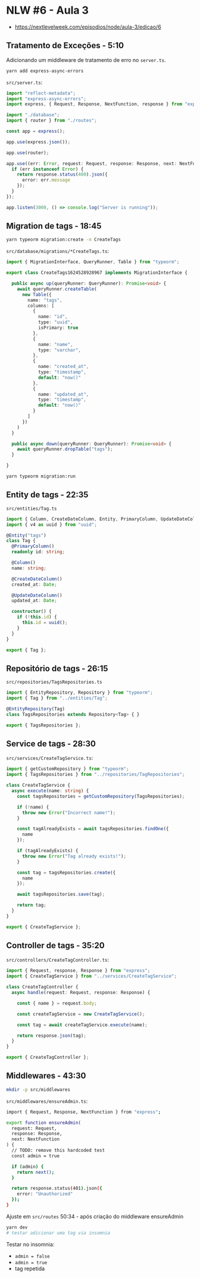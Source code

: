 # NLW #6 - Aula 3

- <https://nextlevelweek.com/episodios/node/aula-3/edicao/6>



## Tratamento de Exceções - 5:10

Adicionando um middleware de tratamento de erro no `server.ts`.

```sh
yarn add express-async-errors
```

`src/server.ts`:
```ts
import "reflect-metadata";
import "express-async-errors";
import express, { Request, Response, NextFunction, response } from "express";

import "./database";
import { router } from "./routes";

const app = express();

app.use(express.json());

app.use(router);

app.use((err: Error, request: Request, response: Response, next: NextFunction) => {
  if (err instanceof Error) {
    return response.status(400).json({
      error: err.message
    });
  }
});

app.listen(3000, () => console.log("Server is running"));
```

## Migration de tags - 18:45

```sh
yarn typeorm migration:create -n CreateTags
```

`src/database/migrations/*CreateTags.ts`:
```ts
import { MigrationInterface, QueryRunner, Table } from "typeorm";

export class CreateTags1624528928967 implements MigrationInterface {

  public async up(queryRunner: QueryRunner): Promise<void> {
    await queryRunner.createTable(
      new Table({
        name: "tags",
        columns: [
          {
            name: "id",
            type: "uuid",
            isPrimary: true
          },
          {
            name: "name",
            type: "varchar",
          },
          {
            name: "created_at",
            type: "timestamp",
            default: "now()"
          },
          {
            name: "updated_at",
            type: "timestamp",
            default: "now()"
          }
        ]
      })
    )
  }

  public async down(queryRunner: QueryRunner): Promise<void> {
    await queryRunner.dropTable("tags");
  }

}
```

```sh
yarn typeorm migration:run
```

## Entity de tags - 22:35

`src/entities/Tag.ts`
```ts
import { Column, CreateDateColumn, Entity, PrimaryColumn, UpdateDateColumn } from "typeorm";
import { v4 as uuid } from "uuid";

@Entity("tags")
class Tag {
  @PrimaryColumn()
  readonly id: string;

  @Column()
  name: string;

  @CreateDateColumn()
  created_at: Date;

  @UpdateDateColumn()
  updated_at: Date;

  constructor() {
    if (!this.id) {
      this.id = uuid();
    }
  }
}

export { Tag };
```

## Repositório de tags - 26:15

`src/repositories/TagsRepositories.ts`
```ts
import { EntityRepository, Repository } from "typeorm";
import { Tag } from "../entities/Tag";

@EntityRepository(Tag)
class TagsRepositories extends Repository<Tag> { }

export { TagsRepositories };
```

## Service de tags - 28:30

`src/services/CreateTagService.ts`:
```ts
import { getCustomRepository } from "typeorm";
import { TagsRepositories } from "../repositories/TagRepositories";

class CreateTagService {
  async execute(name: string) {
    const tagsRepositories = getCustomRepository(TagsRepositories);

    if (!name) {
      throw new Error("Incorrect name!");
    }

    const tagAlreadyExists = await tagsRepositories.findOne({
      name
    });

    if (tagAlreadyExists) {
      throw new Error("Tag already exists!");
    }

    const tag = tagsRepositories.create({
      name
    });

    await tagsRepositories.save(tag);

    return tag;
  }
}

export { CreateTagService };
```

## Controller de tags - 35:20

`src/controllers/CreateTagController.ts`:
```ts
import { Request, response, Response } from "express";
import { CreateTagService } from "../services/CreateTagService";

class CreateTagController {
  async handle(request: Request, response: Response) {

    const { name } = request.body;

    const createTagService = new CreateTagService();

    const tag = await createTagService.execute(name);

    return response.json(tag);
  }
}

export { CreateTagController };
```

## Middlewares - 43:30

```sh
mkdir -p src/middlewares
```

`src/middlewares/ensureAdmin.ts`:
```sh
import { Request, Response, NextFunction } from "express";

export function ensureAdmin(
  request: Request,
  response: Response,
  next: NextFunction
) {
  // TODO: remove this hardcoded test
  const admin = true

  if (admin) {
    return next();
  }

  return response.status(401).json({
    error: "Unauthorized"
  });
}
```

Ajuste em `src/routes` 50:34 - após criação do middleware ensureAdmin

```sh
yarn dev
# testar adicionar uma tag via insomnia
```

Testar no insomnia:
- `admin = false`
- `admin = true`
- tag repetida